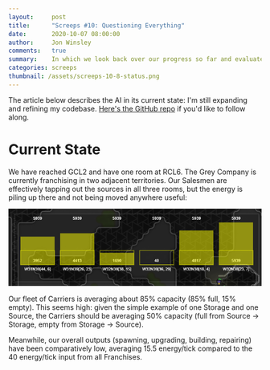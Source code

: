 ```yaml
---
layout:     post
title:      "Screeps #10: Questioning Everything"
date:       2020-10-07 08:00:00
author:     Jon Winsley
comments:   true
summary:    In which we look back over our progress so far and evaluate what has worked and what needs improvement.
categories: screeps
thumbnail: /assets/screeps-10-8-status.png
---
```


The article below describes the AI in its current state: I'm still expanding and refining my codebase. [Here's the GitHub repo](https://github.com/glitchassassin/screeps) if you'd like to follow along.

# Current State

We have reached GCL2 and have one room at RCL6. The Grey Company is currently franchising in two adjacent territories. Our Salesmen are effectively tapping out the sources in all three rooms, but the energy is piling up there and not being moved anywhere useful:

![Sales report from active franchises](/assets/screeps-10-8-sales.png)

Our fleet of Carriers is averaging about 85% capacity (85% full, 15% empty). This seems high: given the simple example of one Storage and one Source, the Carriers should be averaging 50% capacity (full from Source -> Storage, empty from Storage -> Source).

Meanwhile, our overall outputs (spawning, upgrading, building, repairing) have been comparatively low, averaging 15.5 energy/tick compared to the 40 energy/tick input from all Franchises.

